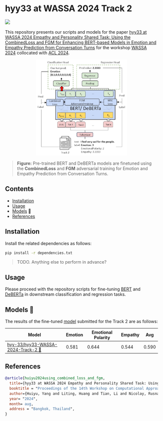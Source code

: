 # hyy33 at WASSA 2024 Track 2
![](https://img.shields.io/badge/Python-3.10-brightgreen.svg)

This repository presents our scripts and models for the paper
[hyy33 at WASSA 2024 Empathy and Personality Shared Task: Using the CombinedLoss and FGM for Enhancing BERT-based Models in Emotion and Empathy Prediction from Conversation Turns]()
for the workshop [WASSA 2024](https://workshop-wassa.github.io/) collocated with [ACL 2024](https://2024.aclweb.org/).


<p align="center">
    <img src="data/model.png" width="300"/>
</p>

> **Figure:** Pre-trained BERT and DeBERTa models are finetuned using the **CombinedLoss** and **FGM** adversarial training for Emotion and Empathy Prediction from Conversation Turns.


## Contents
* [Installation](#scripts)
* [Usage](#scripts)
* [Models](#scripts) 🤗 
* [References](#scripts)

## Installation

Install the related dependencies as follows:

```bash
pip install -r dependencies.txt
```

> TODO. Anything else to perform in advance?

## Usage
Please proceed with the repository scripts for fine-tuning [BERT](https://arxiv.org/abs/1810.04805) and [DeBERTa](https://arxiv.org/abs/2006.03654) in downstream classification and regression tasks.

## Models 🤗 
The results of the fine-tuned [model](https://huggingface.co/hyy-33/hyy33-WASSA-2024-Track-2/tree/main) submitted for the Track 2 are as follows:

| Model | Emotion | Emotional Polarity | Empathy | Avg |
|-------|---------|--------------------|---------|-----|
|[hyy-33/hyy33-WASSA-2024-Track-2 🤗](https://huggingface.co/hyy-33/hyy33-WASSA-2024-Track-2/tree/main)       |0.581|0.644| 0.544|0.590|


## References

```bibtex
@article{huiyu2024using_combined_loss_and_fgm,
  title={hyy33 at WASSA 2024 Empathy and Personality Shared Task: Using the CombinedLoss and FGM for Enhancing BERT-based Models in Emotion and Empathy Prediction from Conversation Turns},
  booktitle = "Proceedings of the 14th Workshop on Computational Approaches to Subjectivity, Sentiment, {\&} Social Media Analysis"
  author={Huiyu, Yang and Liting, Huang and Tian, Li and Nicolay, Rusnachenko and Huizhi, Liang},
  year= "2024",
  month= aug,
  address = "Bangkok, Thailand",
}
```
